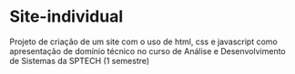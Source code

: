 # Site-individual

Projeto de criação de um site com o uso de html, css e javascript como apresentação de domínio técnico no curso de Análise e Desenvolvimento de Sistemas da SPTECH (1 semestre)
